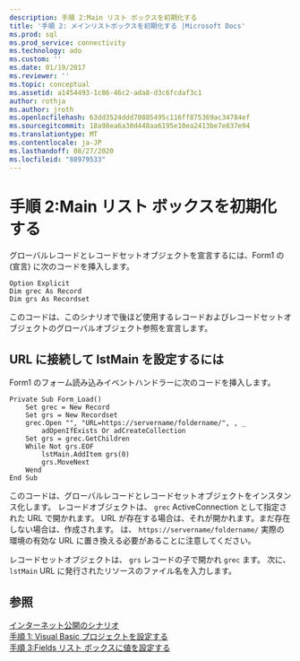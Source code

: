 ```yaml
---
description: 手順 2:Main リスト ボックスを初期化する
title: '手順 2: メインリストボックスを初期化する |Microsoft Docs'
ms.prod: sql
ms.prod_service: connectivity
ms.technology: ado
ms.custom: ''
ms.date: 01/19/2017
ms.reviewer: ''
ms.topic: conceptual
ms.assetid: a1454493-1c86-46c2-ada8-d3c6fcdaf3c1
author: rothja
ms.author: jroth
ms.openlocfilehash: 63dd3524ddd70885495c116ff875369ac34784ef
ms.sourcegitcommit: 18a98ea6a30d448aa6195e10ea2413be7e837e94
ms.translationtype: MT
ms.contentlocale: ja-JP
ms.lasthandoff: 08/27/2020
ms.locfileid: "88979533"
---
```

# <a name="step-2-initialize-the-main-list-box"></a>手順 2:Main リスト ボックスを初期化する
グローバルレコードとレコードセットオブジェクトを宣言するには、Form1 の (宣言) に次のコードを挿入します。  
  
```  
Option Explicit  
Dim grec As Record  
Dim grs As Recordset  
```  
  
 このコードは、このシナリオで後ほど使用するレコードおよびレコードセットオブジェクトのグローバルオブジェクト参照を宣言します。  
  
## <a name="to-connect-to-a-url-and-populate-lstmain"></a>URL に接続して lstMain を設定するには  
 Form1 のフォーム読み込みイベントハンドラーに次のコードを挿入します。  
  
```  
Private Sub Form_Load()  
    Set grec = New Record  
    Set grs = New Recordset  
    grec.Open "", "URL=https://servername/foldername/", , _  
        adOpenIfExists Or adCreateCollection  
    Set grs = grec.GetChildren  
    While Not grs.EOF  
        lstMain.AddItem grs(0)  
        grs.MoveNext  
    Wend  
End Sub  
```  
  
 このコードは、グローバルレコードとレコードセットオブジェクトをインスタンス化します。 レコードオブジェクトは、 `grec` ActiveConnection として指定された URL で開かれます。 URL が存在する場合は、それが開かれます。まだ存在しない場合は、作成されます。 は、 `https://servername/foldername/` 実際の環境の有効な URL に置き換える必要があることに注意してください。  
  
 レコードセットオブジェクトは、 `grs` レコードの子で開かれ `grec` ます。 次に、 `lstMain` URL に発行されたリソースのファイル名を入力します。  
  
## <a name="see-also"></a>参照  
 [インターネット公開のシナリオ](../../../ado/guide/data/internet-publishing-scenario.md)   
 [手順 1: Visual Basic プロジェクトを設定する](../../../ado/guide/data/step-1-set-up-the-visual-basic-project.md)   
 [手順 3:Fields リスト ボックスに値を設定する](../../../ado/guide/data/step-3-populate-the-fields-list-box.md)
